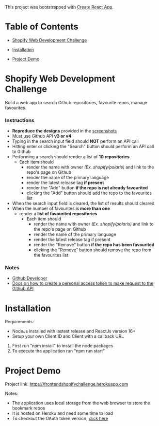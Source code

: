 This project was bootstrapped with [Create React App](https://github.com/facebookincubator/create-react-app).



# Table of Contents

- [Shopify Web Development Challenge](#shopify-web-development-challenge)

- [Installation](#installation)

- [Project Demo](#project-demo)


# Shopify Web Development Challenge

Build a web app to search Github repositories, favourite repos, manage favourites.

### Instructions
- **Reproduce the designs** provided in the [screenshots](screenshots/desktop.jpg)
- Must use Github API **v3 or v4**
- Typing in the search input field should **NOT** perform an API call
- Hitting enter or clicking the "Search" button should perform an API call to Github
- Performing a search should render a list of **10 repositories**
	- Each item should
		- render the name with owner *(Ex. shopify/polaris)* and link to the repo's page on Github
		- render the name of the primary language
		- render the latest release tag **if present**
		- render the "Add" button **if the repo is not already favourited**
		- clicking the "Add" button should add the repo to the favourites list
- When the search input field is cleared, the list of results should cleared
- When the number of favourites is **more than one**
	- render a **list of favourited repositories**
		- Each item should
			- render the name with owner *(Ex. shopify/polaris)* and link to the repo's page on Github
			- render the name of the primary language
			- render the latest release tag if present
			- render the "Remove" button **if the repo has been favourited**
			- clicking the "Remove" button should remove the repo from the favourites list

### Notes
- [Github Developer](https://developer.github.com/)
- [Docs on how to create a personal access token to make request to the Github API](https://help.github.com/articles/creating-a-personal-access-token-for-the-command-line/)

# Installation

Requirements:
- NodeJs installed with lastest release and ReactJs version 16+
- Setup your own Client ID and Client with a callback URL
 
1. First run "npm install" to install the node packages
2. To execute the application run "npm run start"

# Project Demo

Project link: https://frontendshopifychallenge.herokuapp.com

Notes:
- The application uses local storage from the web browser to store the bookmark repos
- It is hosted on Heroku and need some time to load
- To checkout the OAuth token version, [click here](https://github.com/lappang-cheung/frontendshopify)
